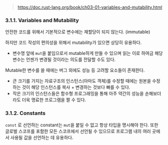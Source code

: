 > https://doc.rust-lang.org/book/ch03-01-variables-and-mutability.html



### 3.1.1. Variables and Mutability

안전한 코드를 위해서 기본적으로 변수에는 재할당이 되지 않는다. (immutable)

하지만 코드 작성의 편의성을 위해서 mutability가 있으면 상당히 유용하다.

- 변수명 앞에 `mut`을 붙임으로서 mutable하게 만들 수 있으며 읽는 이로 하여금 해당 변수는 언젠가 변경될 것이라는 의도를 전달할 수도 있다.



Mutable한 변수를 쓸 때에는 버그 외에도 성능 등 고려할 요소들이 존재한다.

- 큰 크기를 가지는 자료구조의 인스턴스(아마도 객체)를 수정할 때에는 원본을 수정하는 것이 해당 인스턴스를 복사 + 변경하는 것보다 빠를 수 있다.
- 작은 크기의 인스턴스들은 함수형 프로그래밍을 통해 아주 약간의 성능을 손해보더라도 더욱 명료한 프로그램을 짤 수 있다.



### 3.1.2. Constants

`const` 로 선언하는 constant는 `mut`을 붙일 수 없고 항상 타입을 명시해야 한다. 또한 글로벌 스코프를 포함한 모든 스코프에서 선언될 수 있으므로 프로그램 내의 여러 곳에서 사용될 값을 선언하는 데 유용하다.
